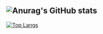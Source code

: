 ![Anurag's GitHub stats](https://github-readme-stats.vercel.app/api?username=coolCicada&show_icons=true&theme=radical)
---
[![Top Langs](https://github-readme-stats.vercel.app/api/top-langs/?username=anuraghazra&layout=compact)](https://github.com/anuraghazra/github-readme-stats)

